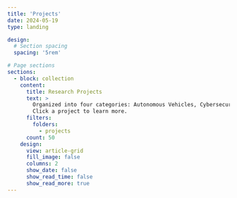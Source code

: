 ```yaml
---
title: 'Projects'
date: 2024-05-19
type: landing

design:
  # Section spacing
  spacing: '5rem'

# Page sections
sections:
  - block: collection
    content:
      title: Research Projects
      text: >
        Organized into four categories: Autonomous Vehicles, Cybersecurity, Smart Cities & CPS, and Anomaly Detection.  
        Click a project to learn more.
      filters:
        folders:
          - projects
      count: 50
    design:
      view: article-grid
      fill_image: false
      columns: 2
      show_date: false
      show_read_time: false
      show_read_more: true
---
```

